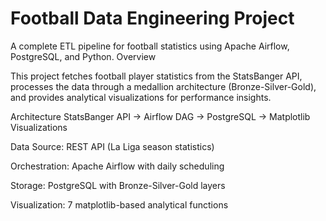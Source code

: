 
# Football Data Engineering Project
A complete ETL pipeline for football statistics using Apache Airflow, PostgreSQL, and Python.
Overview

This project fetches football player statistics from the StatsBanger API, processes the data through a medallion architecture (Bronze-Silver-Gold), and provides analytical visualizations for performance insights.

Architecture
StatsBanger API → Airflow DAG → PostgreSQL → Matplotlib Visualizations

Data Source: REST API (La Liga season statistics)

Orchestration: Apache Airflow with daily scheduling

Storage: PostgreSQL with Bronze-Silver-Gold layers

Visualization: 7 matplotlib-based analytical functions
